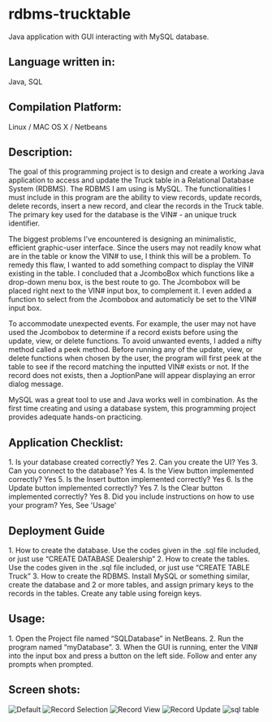 # rdbms-trucktable
Java application with GUI interacting with MySQL database. 

<h2>Language written in:</h2>
<p>Java, SQL</p>

<h2>Compilation Platform:</h2>
<p>Linux / MAC OS X / Netbeans</p>

<h2>Description:</h2>
<p>The goal of this programming project is to design and create a working Java application to access and update the Truck table in a Relational Database System (RDBMS). The RDBMS I am using is MySQL. The functionalities I must include in this program are the ability to view records, update records, delete records, insert a new record, and clear the records in the Truck table. The primary key used for the database is the VIN# - an unique truck identifier. </p>
<p>The biggest problems I've encountered is designing an minimalistic, efficient graphic-user interface. Since the users may not readily know what are in the table or know the VIN# to use, I think this will be a problem. To remedy this flaw, I wanted to add something compact to display the VIN# existing in the table. I concluded that a JcomboBox which functions like a drop-down menu box, is the best route to go. The Jcombobox will be placed right next to the VIN# input box, to complement it. I even added a function to select from the Jcombobox and automaticly be set to the VIN# input box. </p>
<p>To accommodate unexpected events. For example, the user may not have used the Jcombobox to determine if a record exists before using the update, view, or delete functions. To avoid unwanted events, I added a nifty method called a peek method. Before running any of the update, view, or delete functions when chosen by the user, the program will first peek at the table to see if the record matching the inputted VIN# exists or not. If the record does not exists, then a JoptionPane will appear displaying an error dialog message.</p>
<p>MySQL was a great tool to use and Java works well in combination. As the first time creating and using a database system, this programming project provides adequate hands-on practicing. </p>

<h2>Application Checklist:</h2>
 1.	Is your database created correctly? 		Yes
 2.	Can you create the UI?		Yes
 3.	Can you connect to the database?		Yes
 4.	Is the View button implemented correctly?		Yes
 5.	Is the Insert button implemented correctly?		Yes
 6.	Is the Update button implemented correctly?		Yes
 7.	Is the Clear button implemented correctly?		Yes
 8.	Did you include instructions on how to use your program? 		Yes, See 'Usage'

<h2>Deployment Guide</h2>	
 1.	How to create the database.	
	Use the codes given in the .sql file included, or just use “CREATE DATABASE Dealership”
 2.	How to create the tables.
	Use the codes given in the .sql file included, or just use “CREATE TABLE Truck”
 3.	How to create the RDBMS.
	Install MySQL or something similar, create the database and 2 or more tables, and assign primary keys to the records in the tables. Create any table using foreign keys.

 
<h2>Usage:</h2>
 1.	Open the Project file named “SQLDatabase” in NetBeans.
 2.	Run the program named “myDatabase”.
 3.	When the GUI is running, enter the VIN# into the input box and press a button on the left side. Follow and enter any prompts when prompted. 

<h2>Screen shots:</h2>
<img src="https://github.com/netlams/rdbms-trucktable/blob/master/ScreenShots/1.default.jpg" alt="Default">
<img src="https://github.com/netlams/rdbms-trucktable/blob/master/ScreenShots/2.selection.jpg" alt="Record Selection">
<img src="https://github.com/netlams/rdbms-trucktable/blob/master/ScreenShots/3.view.jpg" alt="Record View">
<img src="https://github.com/netlams/rdbms-trucktable/blob/master/ScreenShots/4.update.jpg" alt="Record Update">
<img src="https://github.com/netlams/rdbms-trucktable/blob/master/ScreenShots/7.sqltable.jpg" alt="sql table">
